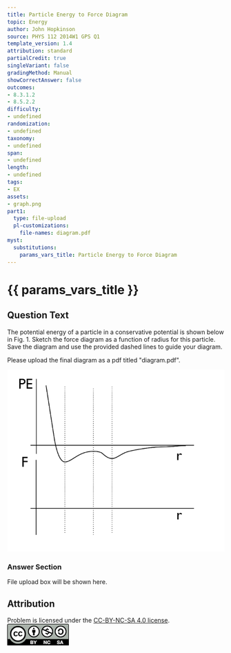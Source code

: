 ```yaml
---
title: Particle Energy to Force Diagram
topic: Energy
author: John Hopkinson
source: PHYS 112 2014W1 GPS Q1
template_version: 1.4
attribution: standard
partialCredit: true
singleVariant: false
gradingMethod: Manual
showCorrectAnswer: false
outcomes:
- 8.3.1.2
- 8.5.2.2
difficulty:
- undefined
randomization:
- undefined
taxonomy:
- undefined
span:
- undefined
length:
- undefined
tags:
- EX
assets:
- graph.png
part1:
  type: file-upload
  pl-customizations:
    file-names: diagram.pdf
myst:
  substitutions:
    params_vars_title: Particle Energy to Force Diagram
---
```

# {{ params_vars_title }}

## Question Text

The potential energy of a particle in a conservative potential is shown below in Fig. 1. Sketch the force diagram as a function of radius for this particle. Save the diagram and use the provided dashed lines to guide your diagram.

Please upload the final diagram as a pdf titled "diagram.pdf".

<img src= "graph.png" alt = "The top diagram is of a potential energy vs. radius graph. The graph is divided into four sections, with three dotted vertical lines marking the boundaries. The first section, beginning from the origin, starts from y = positive infinity, and dips sharply downwards below the x-axis, before curving gently (still below the x-axis), going from a negative slope to a gradual horizontal slope. In the second section, the horizontal slope curves into a positive slope, still underneath the x-axis, before decreasing into a horizontal slope again, still under the x-axis. In the third section, the graph dips downwards into another, smaller curve than the first until it reaches a horizontal slope. In the fourth section, it curves upwards, reaching an asymptote at y = 0. To recap, there is first a steep downwards decline from infinity, then 2 valleys (a hill between them), the first larger than the second, before gradually plateauing into the asymptote. The first and third dividing lines are right on the troughs of each valley, where slope = 0. The second dividing line is at the peak of the hill, where slope = 0. The graph below is of Force vs. radius, with the dotted dividing lines in the same area for reference.">

### Answer Section

File upload box will be shown here.

## Attribution

Problem is licensed under the [CC-BY-NC-SA 4.0 license](https://creativecommons.org/licenses/by-nc-sa/4.0/).<br> ![The Creative Commons 4.0 license requiring attribution-BY, non-commercial-NC, and share-alike-SA license.](https://raw.githubusercontent.com/firasm/bits/master/by-nc-sa.png)